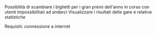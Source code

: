 Possibilità di scambiare i biglietti per i gran premi dell'anno in corso con utenti impossibilitati ad andarci
Visualizzare i risultati delle gare e relative statistiche

Requisiti:
connessione a internet
